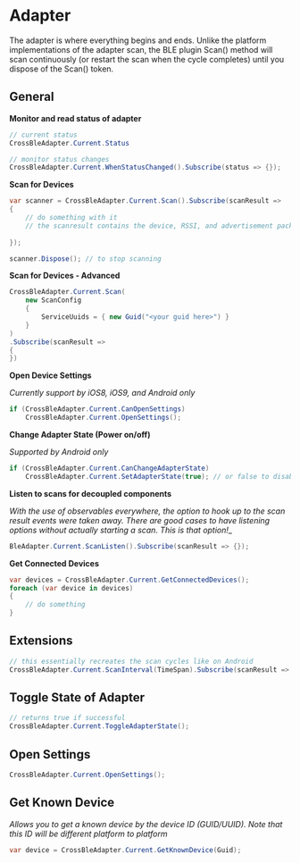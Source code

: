 # Adapter

The adapter is where everything begins and ends.  Unlike the platform implementations of the adapter scan, the BLE plugin Scan()
method will scan continuously (or restart the scan when the cycle completes) until you dispose of the Scan() token.

## General

**Monitor and read status of adapter**
```csharp
// current status
CrossBleAdapter.Current.Status

// monitor status changes
CrossBleAdapter.Current.WhenStatusChanged().Subscribe(status => {});
```

**Scan for Devices**

```csharp
var scanner = CrossBleAdapter.Current.Scan().Subscribe(scanResult => 
{
    // do something with it
    // the scanresult contains the device, RSSI, and advertisement packet
        
});

scanner.Dispose(); // to stop scanning
```


**Scan for Devices - Advanced**
```csharp
CrossBleAdapter.Current.Scan(
    new ScanConfig 
    {
        ServiceUuids = { new Guid("<your guid here>") }
    }
)
.Subscribe(scanResult => 
{
})
```

**Open Device Settings**

_Currently support by iOS8, iOS9, and Android only_
```csharp
if (CrossBleAdapter.Current.CanOpenSettings)
    CrossBleAdapter.Current.OpenSettings();
```

**Change Adapter State (Power on/off)**

_Supported by Android only_
```csharp
if (CrossBleAdapter.Current.CanChangeAdapterState)
    CrossBleAdapter.Current.SetAdapterState(true); // or false to disable
```

**Listen to scans for decoupled components**

_With the use of observables everywhere, the option to hook up to the scan result events were taken away.  There are good cases to have listening options without actually starting a scan.  This is that option!__
```csharp
BleAdapter.Current.ScanListen().Subscribe(scanResult => {});
```

**Get Connected Devices**

```csharp
var devices = CrossBleAdapter.Current.GetConnectedDevices();
foreach (var device in devices)
{
    // do something
}
```

## Extensions
```csharp
// this essentially recreates the scan cycles like on Android
CrossBleAdapter.Current.ScanInterval(TimeSpan).Subscribe(scanResult => {});

```

## Toggle State of Adapter

```csharp
// returns true if successful
CrossBleAdapter.Current.ToggleAdapterState();
```

## Open Settings

```csharp
CrossBleAdapter.Current.OpenSettings();
```

## Get Known Device

_Allows you to get a known device by the device ID (GUID/UUID).  Note that this ID will be different platform to platform_
```csharp
var device = CrossBleAdapter.Current.GetKnownDevice(Guid);
```
